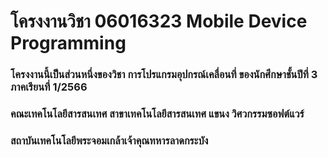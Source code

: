 # โครงงานวิชา 06016323 Mobile Device Programming
### โครงงานนี้เป็นส่วนหนึ่งของวิชา การโปรแกรมอุปกรณ์เคลื่อนที่ ของนักศึกษาชั้นปีที่ 3 ภาคเรียนที่ 1/2566
### คณะเทคโนโลยีสารสนเทศ สาขาเทคโนโลยีสารสนเทศ แขนง วิศวกรรมซอฟต์แวร์ 
### สถาบันเทคโนโลยีพระจอมเกล้าเจ้าคุณทหารลาดกระบัง
